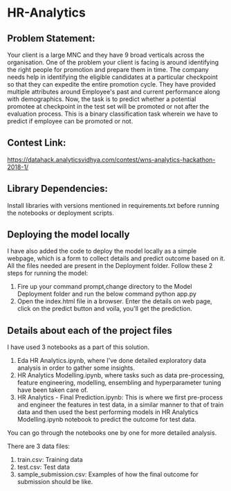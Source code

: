 # HR-Analytics

## Problem Statement: 
Your client is a large MNC and they have 9 broad verticals across the organisation. One of the problem your client is facing is around identifying the right people for promotion  and prepare them in time. The company needs help in identifying the eligible candidates at a particular checkpoint so that they can expedite the entire promotion cycle. They have provided multiple attributes around Employee's past and current performance along with demographics. Now, the task is to predict whether a potential promotee at checkpoint in the test set will be promoted or not after the evaluation process. This is a binary classification task wherein we have to predict if employee can be promoted or not.

## Contest Link: 
https://datahack.analyticsvidhya.com/contest/wns-analytics-hackathon-2018-1/

## Library Dependencies:
Install libraries with versions mentioned in requirements.txt before running the notebooks or deployment scripts.

## Deploying the model locally
I have also added the code to deploy the model locally as a simple webpage, which is a form to collect details and predict outcome based on it. All the files needed are present in the Deployment folder. Follow these 2 steps for running the model:
1. Fire up your command prompt,change directory to the Model Deployment folder and run the below command
python app.py
2. Open the index.html file in a browser. Enter the details on web page, click on the predict button and voila, you'll get the prediction.

## Details about each of the project files
I have used 3 notebooks as a part of this solution.
1. Eda HR Analytics.ipynb, where I've done detailed exploratory data analysis in order to gather some insights.
2. HR Analytics Modelling.ipynb, where tasks such as data pre-processing, feature engineering, modelling, ensembling and hyperparameter tuning have been taken care of. 
3. HR Analytics - Final Prediction.ipynb: This is where we first pre-process and engineer the features in test data, in a similar manner to that of train data and then used the best performing models in HR Analytics Modelling.ipynb notebook to predict the outcome for test data.

You can go through the notebooks one by one for more detailed analysis.

There are 3 data files:
1. train.csv: Training data
2. test.csv: Test data
3. sample_submission.csv: Examples of how the final outcome for submission should be like. 

